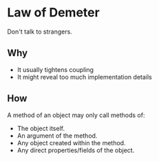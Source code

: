 Law of Demeter
===
Don't talk to strangers.

## Why
- It usually tightens coupling
- It might reveal too much implementation details

## How
A method of an object may only call methods of:
- The object itself.
- An argument of the method.
- Any object created within the method.
- Any direct properties/fields of the object.
